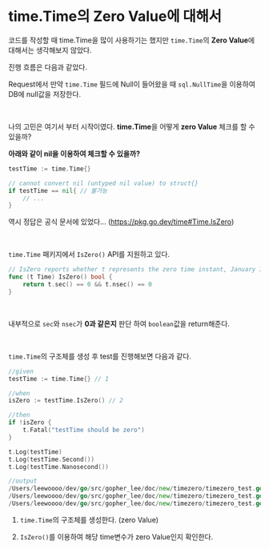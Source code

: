 time.Time의 Zero Value에 대해서
===

코드를 작성할 때 time.Time을 많이 사용하기는 했지만 `time.Time`의 **Zero Value**에 대해서는 생각해보지 않았다.

진행 흐름은 다음과 같았다. 

Request에서 만약 `time.Time` 필드에 Null이 들어왔을 때 `sql.NullTime`을 이용하여 DB에 null값을 저장한다.

<br>

나의 고민은 여기서 부터 시작이였다. **time.Time**을 어떻게 **zero Value** 체크를 할 수 있을까? 

**아래와 같이 nil을 이용하여 체크할 수 있을까?**
```go
testTime := time.Time{}

// cannot convert nil (untyped nil value) to struct{}
if testTime == nil{ // 불가능
    // ... 
}
```
역시 정답은 공식 문서에 있었다... (https://pkg.go.dev/time#Time.IsZero)

<br>

`time.Time` 패키지에서 `IsZero()` API를 지원하고 있다.

```go
// IsZero reports whether t represents the zero time instant, January 1, year 1, 00:00:00 UTC.
func (t Time) IsZero() bool {
    return t.sec() == 0 && t.nsec() == 0
}
```
<br>

내부적으로 `sec`와 `nsec`가 **0과 같은지** 판단 하여 `boolean`값을 return해준다.

<br>

`time.Time`의 구조체를 생성 후 test를 진행해보면 다음과 같다.
```go
//given
testTime := time.Time{} // 1

//when
isZero := testTime.IsZero() // 2

//then
if !isZero {
    t.Fatal("testTime should be zero")
}

t.Log(testTime)
t.Log(testTime.Second())
t.Log(testTime.Nanosecond())

//output
/Users/leewoooo/dev/go/src/gopher_lee/doc/new/timezero/timezero_test.go:20: 0001-01-01 00:00:00 +0000 UTC
/Users/leewoooo/dev/go/src/gopher_lee/doc/new/timezero/timezero_test.go:21: 0
/Users/leewoooo/dev/go/src/gopher_lee/doc/new/timezero/timezero_test.go:22: 0
```

1. `time.Time`의 구조체를 생성한다. (zero Value)

2. `IsZero()`를 이용하여 해당 time변수가 zero Value인지 확인한다.
